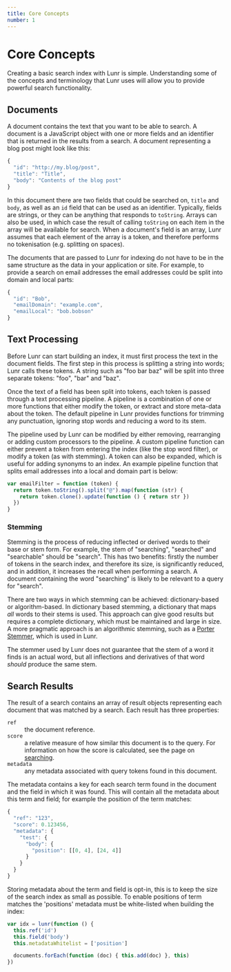 ```yaml
---
title: Core Concepts
number: 1
---
```


# Core Concepts

Creating a basic search index with Lunr is simple. Understanding some of the concepts and terminology that Lunr uses will allow you to provide powerful search functionality.

## Documents

A document contains the text that you want to be able to search. A document is a JavaScript object with one or more fields and an identifier that is returned in the results from a search. A document representing a blog post might look like this:

```javascript
{
  "id": "http://my.blog/post",
  "title": "Title",
  "body": "Contents of the blog post"
}
```

In this document there are two fields that could be searched on, `title` and `body`, as well as an `id` field that can be used as an identifier. Typically, fields are strings, or they can be anything that responds to `toString`. Arrays can also be used, in which case the result of calling `toString` on each item in the array will be available for search. When a document's field is an array, Lunr assumes that each element of the array is a token, and therefore performs no tokenisation (e.g. splitting on spaces).

The documents that are passed to Lunr for indexing do not have to be in the same structure as the data in your application or site. For example, to provide a search on email addresses the email addresses could be split into domain and local parts:

```javascript
{
  "id": "Bob",
  "emailDomain": "example.com",
  "emailLocal": "bob.bobson"
}
```

## Text Processing

Before Lunr can start building an index, it must first process the text in the document fields. The first step in this process is splitting a string into words; Lunr calls these tokens. A string such as "foo bar baz" will be split into three separate tokens: "foo", "bar" and "baz".

Once the text of a field has been split into tokens, each token is passed through a text processing pipeline. A pipeline is a combination of one or more functions that either modify the token, or extract and store meta-data about the token. The default pipeline in Lunr provides functions for trimming any punctuation, ignoring stop words and reducing a word to its stem.

The pipeline used by Lunr can be modified by either removing, rearranging or adding custom processors to the pipeline. A custom pipeline function can either prevent a token from entering the index (like the stop word filter), or modify a token (as with stemming). A token can also be expanded, which is  useful for adding synonyms to an index. An example pipeline function that splits email addresses into a local and domain part is below:

```javascript
var emailFilter = function (token) {
  return token.toString().split("@").map(function (str) {
    return token.clone().update(function () { return str })
  })
}
```

### Stemming

Stemming is the process of reducing inflected or derived words to their base or stem form. For example, the stem of "searching", "searched" and "searchable" should be "search". This has two benefits: firstly the number of tokens in the search index, and therefore its size, is significantly reduced, and in addition, it increases the recall when performing a search. A document containing the word "searching" is likely to be relevant to a query for "search".

There are two ways in which stemming can be achieved: dictionary-based or algorithm-based. In dictionary based stemming, a dictionary that maps _all_ words to their stems is used. This approach can give good results but requires a complete dictionary, which must be maintained and large in size. A more pragmatic approach is an algorithmic stemming, such as a [Porter Stemmer](https://tartarus.org/martin/PorterStemmer/), which is used in Lunr.

The stemmer used by Lunr does not guarantee that the stem of a word it finds is an actual word, but all inflections and derivatives of that word _should_ produce the same stem.

## Search Results

The result of a search contains an array of result objects representing each document that was matched by a search. Each result has three properties:

<dl>
  <div>
    <dt><code>ref</code></dt>
    <dd>the document reference.</dd>
  </div>

  <div>
    <dt><code>score</code></dt>
    <dd>a relative measure of how similar this document is to the query. For information on how the score is calculated, see the page on <a href="/guides/searching.html">searching</a>.
  </div>

  <div>
    <dt><code>metadata</code></dt>
    <dd>any metadata associated with query tokens found in this document.</dd>
  </div>
</dl>

The metadata contains a key for each search term found in the document and the field in which it was found. This will contain all the metadata about this term and field; for example the position of the term matches:

```javascript
{
  "ref": "123",
  "score": 0.123456,
  "metadata": {
    "test": {
      "body": {
        "position": [[0, 4], [24, 4]]
      }
    }
  }
}
```

Storing metadata about the term and field is opt-in, this is to keep the size of the search index as small as possible. To enable positions of term matches the 'positions' metadata must be white-listed when building the index:

```javascript
var idx = lunr(function () {
  this.ref('id')
  this.field('body')
  this.metadataWhitelist = ['position']

  documents.forEach(function (doc) { this.add(doc) }, this)
})
```
